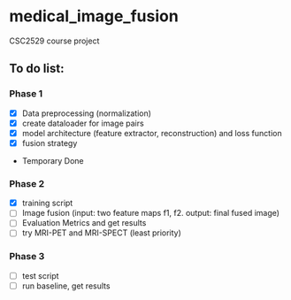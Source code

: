 # medical_image_fusion
CSC2529 course project


## To do list:
### Phase 1
- [x] Data preprocessing (normalization)
- [x] create dataloader for image pairs
- [x] model architecture (feature extractor, reconstruction) and loss function
- [x] fusion strategy
- Temporary Done

### Phase 2
- [x] training script
- [ ] Image fusion (input: two feature maps f1, f2. output: final fused image)
- [ ] Evaluation Metrics and get results
- [ ] try MRI-PET and MRI-SPECT (least priority)

### Phase 3
- [ ] test script
- [ ] run baseline, get results
